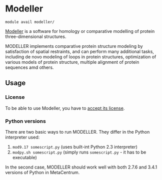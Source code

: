 # Modeller

    module avail modeller/

[Modeller](https://salilab.org/modeller/) is a software for homology or comparative modelling of protein three-dimensional structures.

MODELLER implements comparative protein structure modeling by satisfaction of spatial restraints, and can perform many additional tasks, including de novo modeling of loops in protein structures, optimization of various models of protein structure, multiple alignment of protein sequences amd others.

## Usage

### License

To be able to use Modeller, you have to [accept its license](https://signup.e-infra.cz/fed/registrar/?vo=meta&group=lic_modeller).

### Python versions

There are two basic ways to run MODELLER. They differ in the Python interpreter used:

1. `mod9.17 somescript.py` (uses built-int Python 2.3 interpreter)
2. `modpy.sh somescript.py` (simply runs `somescript.py` - it has to be executable)

In the second case, MODELLER should work well with both 2.7.6 and 3.4.1 versions of Python in MetaCentrum. 
